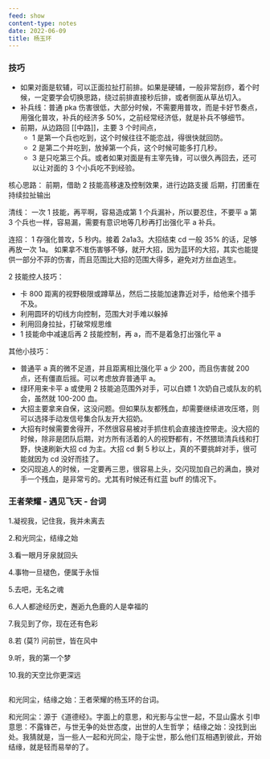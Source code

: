 ```yaml
---
feed: show
content-type: notes
date: 2022-06-09
title: 杨玉环
---
```


### 技巧

- 如果对面是软辅，可以正面拉扯打前排。如果是硬辅，一般非常刮痧，着个时候，一定要学会切换思路，绕过前排直接秒后排，或者侧面从草丛切入。
- 补兵线：普通 pka 伤害很低，大部分时候，不需要用普攻，而是卡好节奏点，用强化普攻，补兵的经济多 50%，之前经常经济低，就是补兵不够细节。
- 前期，从边路回 [[中路]]，主要 3 个时间点，
	- 1 是第一个兵也吃到，这个时候往往不能恋战，得很快就回防。
	- 2 是第二个并吃到，放掉第一个兵，这个时候可能多打几秒。
	- 3 是只吃第三个兵。或者如果对面是有主宰先锋，可以很久再回去，还可以让对面的 3 个小兵吃不到经验。

核心思路：
前期，借助 2 技能高移速及控制效果，进行边路支援
后期，打团重在持续拉扯输出

清线：
一次 1 技能，再平啊，容易造成第 1 个兵漏补，所以要忍住，不要平 a
第 3 个兵也一样，容易漏，需要有意识地等几秒再打出强化平 a 补兵。

连招：
1 存强化普攻，5 秒内。接着 2a1a3。大招结束 cd 一般 35% 的话，足够再放一次 1a。
如果拿不准伤害够不够，就开大招，因为蓝环的大招，其实也能提供一部分不菲的伤害，而且范围比大招的范围大得多，避免对方丝血逃生。

2 技能控人技巧：
- 卡 800 距离的视野极限或蹲草丛，然后二技能加速靠近对手，给他来个措手不及。
- 利用圆环的切线方向控制，范围大对手难以躲掉
- 利用回身拉扯，打破常规思维
- 1 技能命中减速后再 2 技能控制，再 a，而不是着急打出强化平 a

其他小技巧：
- 普通平 a 真的微不足道，并且距离相比强化平 a 少 200，而且伤害就 200 点，还有僵直后摇。可以考虑放弃普通平 a。
- 绿环用来卡平 a 或使用 2 技能追范围外对手，可以白嫖 1 次奶自己或队友的机会，虽然就 100-200 血。
- 大招主要拿来自保，这没问题。但如果队友都残血，却需要继续进攻压塔，则可以选择手动发信号集合队友开大招奶。
- 大招有时候需要舍得开，不然很容易被对手抓住机会直接连控带走。没大招的时候，除非是团队后期，对方所有活着的人的视野都有，不然猥琐清兵线和打野，快速刷新大招 cd 为主。大招 cd 剩 5 秒以上，真的不要挑衅对手，很可能就因为 cd 没好而挂了。
- 交闪现追人的时候，一定要再三思，很容易上头，交闪现加自己的满血，换对手一个残血，是非常亏的。尤其有时候还有红蓝 buff 的情况下。

### 王者荣耀 - 遇见飞天 - 台词

1.凝视我，记住我，我并未离去

2.和光同尘，结缘之始

3.看一眼月牙泉就回头

4.事物一旦褪色，便属于永恒

5.去吧，无名之魂

6.人人都途经历史，邂逅九色鹿的人是幸福的

7.我见到了你，现在还有色彩

8.若 (莫?) 问前世，皆在风中

9.听，我的第一个梦

10.我的天空比你更深远

##
和光同尘，结缘之始：王者荣耀的杨玉环的台词。

和光同尘：源于《道德经》。字面上的意思，和光影与尘世一起，不显山露水
引申意思：不露锋芒，与世无争的处世态度，出世的人生哲学；
结缘之始：没找到出处。我猜就是，当一些人一起和光同尘，隐于尘世，那么他们互相遇到彼此，开始结缘，就是轻而易举的了。

